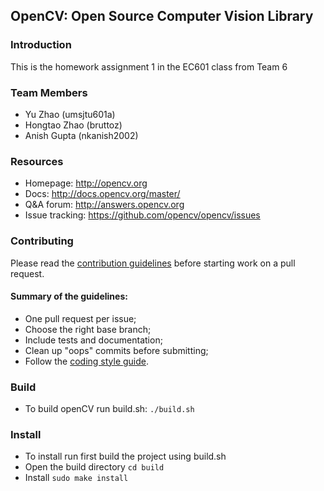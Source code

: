 ## OpenCV: Open Source Computer Vision Library

### Introduction

This is the homework assignment 1 in the EC601 class from Team 6

### Team Members

* Yu Zhao (umsjtu601a)
* Hongtao Zhao (bruttoz)
* Anish Gupta (nkanish2002)

### Resources

* Homepage: <http://opencv.org>
* Docs: <http://docs.opencv.org/master/>
* Q&A forum: <http://answers.opencv.org>
* Issue tracking: <https://github.com/opencv/opencv/issues>

### Contributing

Please read the [contribution guidelines](https://github.com/opencv/opencv/wiki/How_to_contribute) before starting work on a pull request.

#### Summary of the guidelines:

* One pull request per issue;
* Choose the right base branch;
* Include tests and documentation;
* Clean up "oops" commits before submitting;
* Follow the [coding style guide](https://github.com/opencv/opencv/wiki/Coding_Style_Guide).

### Build

* To build  openCV run build.sh: `./build.sh`

### Install

* To install run first build the project using build.sh
* Open the build directory `cd build`
* Install `sudo make install`
